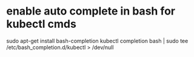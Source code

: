 # enable auto complete in bash for kubectl cmds
sudo apt-get install bash-completion
kubectl completion bash | sudo tee /etc/bash_completion.d/kubectl > /dev/null
